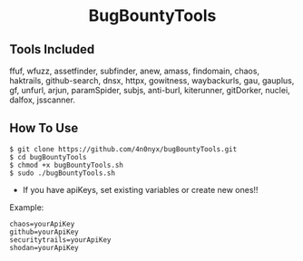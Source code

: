 <h1 align="center">BugBountyTools</a></h1>

## Tools Included

ffuf, wfuzz, assetfinder, subfinder, anew, 
amass, findomain, chaos, haktrails, github-search, 
dnsx, httpx, gowitness, waybackurls, gau, gauplus, 
gf, unfurl, arjun, paramSpider, subjs, anti-burl, 
kiterunner, gitDorker, nuclei, dalfox, jsscanner.

## How To Use
```
$ git clone https://github.com/4n0nyx/bugBountyTools.git
$ cd bugBountyTools
$ chmod +x bugBountyTools.sh
$ sudo ./bugBountyTools.sh
```

* If you have apiKeys, set existing variables or create new ones!!

Example: 
```
chaos=yourApiKey
github=yourApiKey
securitytrails=yourApiKey
shodan=yourApiKey
```
